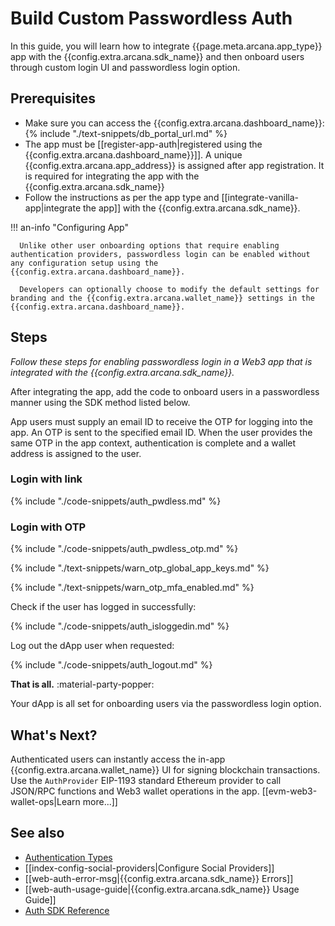 # Build Custom Passwordless Auth

In this guide, you will learn how to integrate {{page.meta.arcana.app_type}} app with the {{config.extra.arcana.sdk_name}} and then onboard users through custom login UI and passwordless login option.

## Prerequisites

* Make sure you can access the {{config.extra.arcana.dashboard_name}}: {% include "./text-snippets/db_portal_url.md" %}
* The app must be [[register-app-auth|registered using the {{config.extra.arcana.dashboard_name}}]]. A unique {{config.extra.arcana.app_address}} is assigned after app registration. It is required for integrating the app with the {{config.extra.arcana.sdk_name}}
* Follow the instructions as per the app type and [[integrate-vanilla-app|integrate the app]] with the {{config.extra.arcana.sdk_name}}.

!!! an-info "Configuring App"

      Unlike other user onboarding options that require enabling authentication providers, passwordless login can be enabled without any configuration setup using the {{config.extra.arcana.dashboard_name}}.

      Developers can optionally choose to modify the default settings for branding and the {{config.extra.arcana.wallet_name}} settings in the {{config.extra.arcana.dashboard_name}}.

## Steps

*Follow these steps for enabling passwordless login in a Web3 app that is integrated with the {{config.extra.arcana.sdk_name}}.*

After integrating the app, add the code to onboard users in a passwordless manner using the SDK method listed below. 

App users must supply an email ID to receive the OTP for logging into the app. An OTP is sent to the specified email ID. When the user provides the same OTP in the app context, authentication is complete and a wallet address is assigned to the user.

### Login with link

{% include "./code-snippets/auth_pwdless.md" %}

### Login with OTP

{% include "./code-snippets/auth_pwdless_otp.md" %}

{% include "./text-snippets/warn_otp_global_app_keys.md" %}

{% include "./text-snippets/warn_otp_mfa_enabled.md" %}

Check if the user has logged in successfully:

{% include "./code-snippets/auth_isloggedin.md" %}

Log out the dApp user when requested:
    
{% include "./code-snippets/auth_logout.md" %}

**That is all.**  :material-party-popper:

Your dApp is all set for onboarding users via the passwordless login option.

## What's Next?

Authenticated users can instantly access the in-app {{config.extra.arcana.wallet_name}} UI for signing blockchain transactions. Use the `AuthProvider` EIP-1193 standard Ethereum provider to call JSON/RPC functions and Web3 wallet operations in the app. [[evm-web3-wallet-ops|Learn more...]]

## See also

* [Authentication Types]({{page.meta.arcana.root_rel_path}}/concepts/authtype/index.md)
* [[index-config-social-providers|Configure Social Providers]]
* [[web-auth-error-msg|{{config.extra.arcana.sdk_name}} Errors]]
* [[web-auth-usage-guide|{{config.extra.arcana.sdk_name}} Usage Guide]]
* [Auth SDK Reference]({{config.extra.arcana.auth_sdk_ref_url}})
